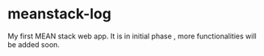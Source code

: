 # meanstack-log

My first MEAN stack web app. It is in initial phase , more functionalities will be added soon.
